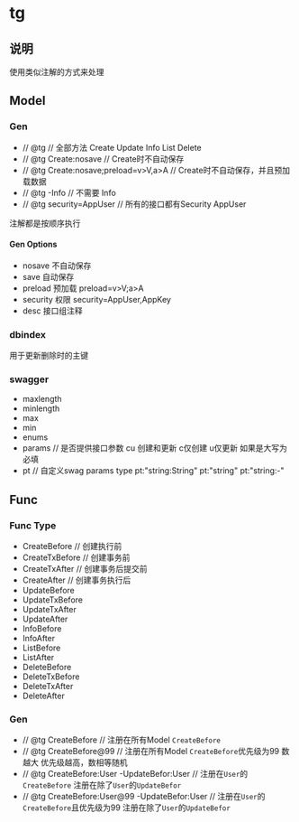 # tg

## 说明
使用类似注解的方式来处理

## Model

### Gen 
* // @tg                // 全部方法 Create Update Info List Delete
* // @tg Create:nosave  // Create时不自动保存
* // @tg Create:nosave;preload=v>V,a>A  // Create时不自动保存，并且预加载数据
* // @tg -Info          // 不需要 Info
* // @tg security=AppUser // 所有的接口都有Security AppUser

注解都是按顺序执行

#### Gen Options

* nosave 不自动保存
* save 自动保存
* preload 预加载  preload=v>V;a>A
* security 权限 security=AppUser,AppKey
* desc 接口组注释

### dbindex
用于更新删除时的主键

### swagger

* maxlength
* minlength
* max
* min
* enums
* params                  // 是否提供接口参数 cu 创建和更新 c仅创建 u仅更新 如果是大写为必填
* pt                      // 自定义swag params type   pt:"string:String" pt:"string" pt:"string:-"


## Func

### Func Type
* CreateBefore          // 创建执行前
* CreateTxBefore        // 创建事务前
* CreateTxAfter         // 创建事务后提交前
* CreateAfter           // 创建事务执行后
* UpdateBefore
* UpdateTxBefore
* UpdateTxAfter
* UpdateAfter
* InfoBefore
* InfoAfter
* ListBefore
* ListAfter
* DeleteBefore
* DeleteTxBefore
* DeleteTxAfter
* DeleteAfter

### Gen

* // @tg CreateBefore      // 注册在所有Model `CreateBefore`
* // @tg CreateBefore@99   // 注册在所有Model `CreateBefore`优先级为99 数越大 优先级越高，数相等随机
* // @tg CreateBefore:User -UpdateBefor:User    // 注册在`User`的`CreateBefore` 注册在除了`User`的`UpdateBefor`
* // @tg CreateBefore:User@99 -UpdateBefor:User // 注册在`User`的`CreateBefore`且优先级为99 注册在除了`User`的`UpdateBefor`
